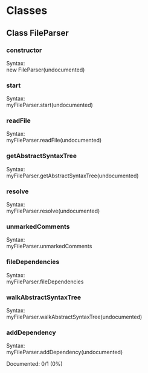 # Classes

## Class FileParser

### constructor

Syntax:<br>
new FileParser(undocumented)

### start

Syntax:<br>
myFileParser.start(undocumented)

### readFile

Syntax:<br>
myFileParser.readFile(undocumented)

### getAbstractSyntaxTree

Syntax:<br>
myFileParser.getAbstractSyntaxTree(undocumented)

### resolve

Syntax:<br>
myFileParser.resolve(undocumented)

### unmarkedComments

Syntax:<br>
myFileParser.unmarkedComments

### fileDependencies

Syntax:<br>
myFileParser.fileDependencies

### walkAbstractSyntaxTree

Syntax:<br>
myFileParser.walkAbstractSyntaxTree(undocumented)

### addDependency

Syntax:<br>
myFileParser.addDependency(undocumented)


Documented: 0/1 (0%)
